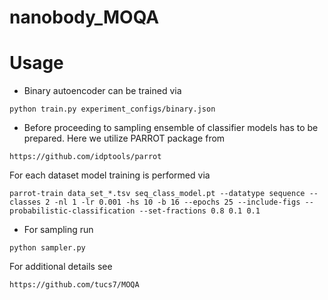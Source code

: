 # nanobody_MOQA


# Usage

* Binary autoencoder can be trained via

```
python train.py experiment_configs/binary.json
```

* Before proceeding to sampling ensemble of classifier models has to be prepared. Here we utilize PARROT package from

```
https://github.com/idptools/parrot
```

For each dataset model training is performed via

```
parrot-train data_set_*.tsv seq_class_model.pt --datatype sequence --classes 2 -nl 1 -lr 0.001 -hs 10 -b 16 --epochs 25 --include-figs --probabilistic-classification --set-fractions 0.8 0.1 0.1
```

* For sampling run

```
python sampler.py
```

For additional details see

```
https://github.com/tucs7/MOQA
```
